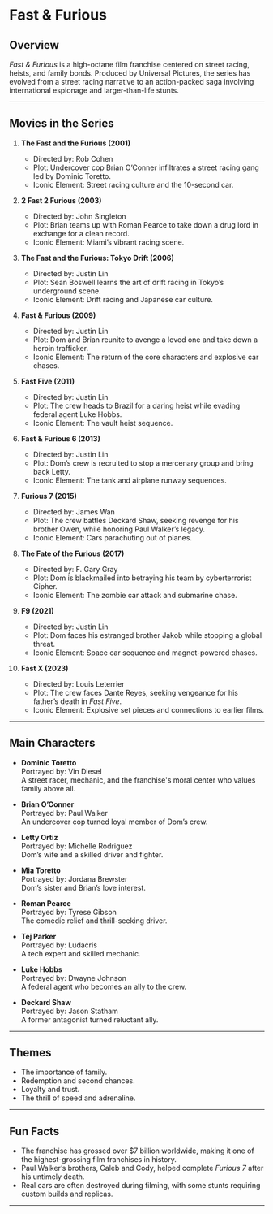 # Fast & Furious

## Overview
*Fast & Furious* is a high-octane film franchise centered on street racing, heists, and family bonds. Produced by Universal Pictures, the series has evolved from a street racing narrative to an action-packed saga involving international espionage and larger-than-life stunts.

---

## Movies in the Series
1. **The Fast and the Furious (2001)**
   - Directed by: Rob Cohen
   - Plot: Undercover cop Brian O’Conner infiltrates a street racing gang led by Dominic Toretto.
   - Iconic Element: Street racing culture and the 10-second car.

2. **2 Fast 2 Furious (2003)**
   - Directed by: John Singleton
   - Plot: Brian teams up with Roman Pearce to take down a drug lord in exchange for a clean record.
   - Iconic Element: Miami’s vibrant racing scene.

3. **The Fast and the Furious: Tokyo Drift (2006)**
   - Directed by: Justin Lin
   - Plot: Sean Boswell learns the art of drift racing in Tokyo’s underground scene.
   - Iconic Element: Drift racing and Japanese car culture.

4. **Fast & Furious (2009)**
   - Directed by: Justin Lin
   - Plot: Dom and Brian reunite to avenge a loved one and take down a heroin trafficker.
   - Iconic Element: The return of the core characters and explosive car chases.

5. **Fast Five (2011)**
   - Directed by: Justin Lin
   - Plot: The crew heads to Brazil for a daring heist while evading federal agent Luke Hobbs.
   - Iconic Element: The vault heist sequence.

6. **Fast & Furious 6 (2013)**
   - Directed by: Justin Lin
   - Plot: Dom’s crew is recruited to stop a mercenary group and bring back Letty.
   - Iconic Element: The tank and airplane runway sequences.

7. **Furious 7 (2015)**
   - Directed by: James Wan
   - Plot: The crew battles Deckard Shaw, seeking revenge for his brother Owen, while honoring Paul Walker’s legacy.
   - Iconic Element: Cars parachuting out of planes.

8. **The Fate of the Furious (2017)**
   - Directed by: F. Gary Gray
   - Plot: Dom is blackmailed into betraying his team by cyberterrorist Cipher.
   - Iconic Element: The zombie car attack and submarine chase.

9. **F9 (2021)**
   - Directed by: Justin Lin
   - Plot: Dom faces his estranged brother Jakob while stopping a global threat.
   - Iconic Element: Space car sequence and magnet-powered chases.

10. **Fast X (2023)**
    - Directed by: Louis Leterrier
    - Plot: The crew faces Dante Reyes, seeking vengeance for his father’s death in *Fast Five*.
    - Iconic Element: Explosive set pieces and connections to earlier films.

---

## Main Characters
- **Dominic Toretto**  
  Portrayed by: Vin Diesel  
  A street racer, mechanic, and the franchise's moral center who values family above all.

- **Brian O’Conner**  
  Portrayed by: Paul Walker  
  An undercover cop turned loyal member of Dom’s crew.

- **Letty Ortiz**  
  Portrayed by: Michelle Rodriguez  
  Dom’s wife and a skilled driver and fighter.

- **Mia Toretto**  
  Portrayed by: Jordana Brewster  
  Dom’s sister and Brian’s love interest.

- **Roman Pearce**  
  Portrayed by: Tyrese Gibson  
  The comedic relief and thrill-seeking driver.

- **Tej Parker**  
  Portrayed by: Ludacris  
  A tech expert and skilled mechanic.

- **Luke Hobbs**  
  Portrayed by: Dwayne Johnson  
  A federal agent who becomes an ally to the crew.

- **Deckard Shaw**  
  Portrayed by: Jason Statham  
  A former antagonist turned reluctant ally.

---

## Themes
- The importance of family.
- Redemption and second chances.
- Loyalty and trust.
- The thrill of speed and adrenaline.

---

## Fun Facts
- The franchise has grossed over $7 billion worldwide, making it one of the highest-grossing film franchises in history.
- Paul Walker’s brothers, Caleb and Cody, helped complete *Furious 7* after his untimely death.
- Real cars are often destroyed during filming, with some stunts requiring custom builds and replicas.

---
